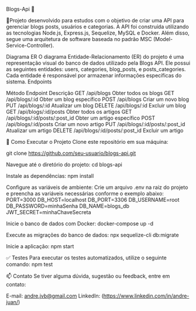 Blogs-Api 🚀


:dart:Projeto desenvolvido para estudos com o objetivo de criar uma API para gerenciar blogs posts, usuários e categorias. A API foi construída utilizando as tecnologias Node.js, Express.js, Sequelize, MySQL e Docker. Além disso, segue uma arquitetura de software baseada no padrão MSC (Model-Service-Controller).

Diagrama ER
O diagrama Entidade-Relacionamento (ER) do projeto é uma representação visual do banco de dados utilizado pela Blogs API. Ele possui as seguintes entidades: users, categories, blog_posts, e posts_categories. Cada entidade é responsável por armazenar informações específicas do sistema.
Endpoints

Método	Endpoint	                        Descrição
GET	    /api/blogs	                      Obter todos os blogs
GET	    /api/blogs/:id	                  Obter um blog específico
POST	  /api/blogs	                      Criar um novo blog
PUT	    /api/blogs/:id	                  Atualizar um blog
DELETE	/api/blogs/:id	                  Excluir um blog
GET	    /api/blogs/:id/posts	            Obter todos os artigos
GET	    /api/blogs/:id/posts/:post_id   	Obter um artigo específico
POST	  /api/blogs/:id/posts	            Criar um novo artigo
PUT	    /api/blogs/:id/posts/:post_id	    Atualizar um artigo
DELETE	/api/blogs/:id/posts/:post_id	    Excluir um artigo

:rocket: Como Executar o Projeto
Clone este repositório em sua máquina:

git clone https://github.com/seu-usuario/blogs-api.git

Navegue até o diretório do projeto:
cd blogs-api

Instale as dependências:
npm install

Configure as variáveis de ambiente:
Crie um arquivo .env na raiz do projeto e preencha as variáveis necessárias conforme o exemplo abaixo:
PORT=3000
DB_HOST=localhost
DB_PORT=3306
DB_USERNAME=root
DB_PASSWORD=minhaSenha
DB_NAME=blogs_db
JWT_SECRET=minhaChaveSecreta

Inicie o banco de dados com Docker:
docker-compose up -d

Execute as migrações do banco de dados:
npx sequelize-cli db:migrate

Inicie a aplicação:
npm start


:white_check_mark: Testes
Para executar os testes automatizados, utilize o seguinte comando:
npm test

:mailbox: Contato
Se tiver alguma dúvida, sugestão ou feedback, entre em contato:

E-mail: andre.jvb@gmail.com
LinkedIn: (https://www.linkedin.com/in/andre-juan/)
